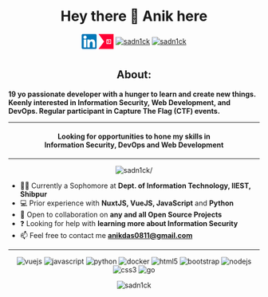 <h1 align="center">Hey there 👋 Anik here</h1>


<p align="center">
<a href=https://linkedin.com/in/sadn1ck target="blank"><img align="center" src="img/Linkedin.svg" alt="sadn1ck" height="30" width="30" /></a>
<a href=https://ctftime.org/team/89677 target="blank"><img align="center" src="img/ctftime.png" alt="sadn1ck" height="30" width="30" /></a>
<a href=https://stackoverflow.com/sadn1ck target="blank"><img align="center" src=https://cdn.jsdelivr.net/npm/simple-icons@3.0.1/icons/stackoverflow.svg alt="sadn1ck" height="30" width="30" /></a>
<a href=https://dev.to/sadn1ck target="blank"><img align="center" src=https://cdn.jsdelivr.net/npm/simple-icons@3.0.1/icons/dev-dot-to.svg alt="sadn1ck" height="30" width="30" /></a>
</p>

#
<h2 align="center"> About: </h2>

 **19 yo passionate developer with a hunger to learn and create new things. Keenly interested in Information Security, Web Development, and DevOps. Regular participant in Capture The Flag (CTF) events.**

<hr>

<h4 align="center">Looking for opportunities to hone my skills in <br>Information Security, DevOps and Web Development</h4>
<hr>

<p align="center"> <img src=https://komarev.com/ghpvc/?username=sadn1ck alt=sadn1ck/> </p>


- 👨‍🎓 Currently a Sophomore at **Dept. of Information Technology, IIEST, Shibpur**
- 💻 Prior experience with **NuxtJS, VueJS, JavaScript** and **Python**
- 👯 Open to collaboration on **any and all Open Source Projects**
- ❓ Looking for help with **learning more about Information Security**
- 📫 Feel free to contact me **anikdas0811@gmail.com**

<hr>
<p align="center">
<img src=https://konpa.github.io/devicon/devicon.git/icons/vuejs/vuejs-original-wordmark.svg alt=vuejs width="30" height="30"/>
<img src=https://konpa.github.io/devicon/devicon.git/icons/javascript/javascript-original.svg alt=javascript width="30" height="30"/>
<img src=https://konpa.github.io/devicon/devicon.git/icons/python/python-original-wordmark.svg alt=python width="30" height="30"/>
<img src=https://konpa.github.io/devicon/devicon.git/icons/docker/docker-original-wordmark.svg alt=docker width="30" height="30"/>
<img src=https://konpa.github.io/devicon/devicon.git/icons/html5/html5-original-wordmark.svg alt=html5 width="30" height="30"/>
<img src=https://konpa.github.io/devicon/devicon.git/icons/bootstrap/bootstrap-plain.svg alt=bootstrap width="30" height="30"/>
<img src=https://konpa.github.io/devicon/devicon.git/icons/nodejs/nodejs-original-wordmark.svg alt=nodejs width="30" height="30"/>
<img src=https://konpa.github.io/devicon/devicon.git/icons/css3/css3-original-wordmark.svg alt=css3 width="30" height="30"/>
<img src=https://konpa.github.io/devicon/devicon.git/icons/go/go-original.svg alt=go width="30" height="30"/>
</p>
<p align="center">
<img src=https://github-readme-stats.vercel.app/api?username=sadn1ck&show_icons=true alt=sadn1ck />
</p>

